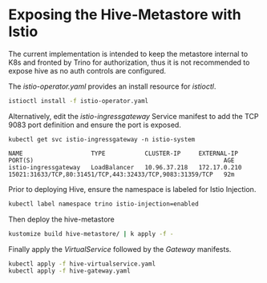 Exposing the Hive-Metastore with Istio
======================================

The current implementation is intended to keep the metastore
internal to K8s and fronted by Trino for authorization, thus
it is not recommended to expose hive as no auth controls are 
configured.

The *istio-operator.yaml* provides an install resource for 
*istioctl*.
```sh
istioctl install -f istio-operator.yaml
```

Alternatively, edit the *istio-ingressgateway* Service manifest 
to add the TCP 9083 port definition and ensure the port is 
exposed.
```
kubectl get svc istio-ingressgateway -n istio-system

NAME                   TYPE           CLUSTER-IP     EXTERNAL-IP    PORT(S)                                                     AGE
istio-ingressgateway   LoadBalancer   10.96.37.218   172.17.0.210   15021:31633/TCP,80:31451/TCP,443:32433/TCP,9083:31359/TCP   92m
```

Prior to deploying Hive, ensure the namespace is labeled for 
Istio Injection.
```sh
kubectl label namespace trino istio-injection=enabled
```

Then deploy the hive-metastore
```sh
kustomize build hive-metastore/ | k apply -f -
```

Finally apply the *VirtualService* followed by the *Gateway* manifests.
```sh
kubectl apply -f hive-virtualservice.yaml
kubectl apply -f hive-gateway.yaml
```